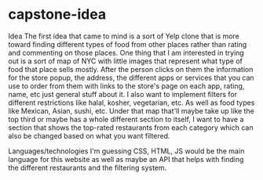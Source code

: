 # capstone-idea
Idea
The first idea that came to mind is a sort of Yelp clone that is more toward finding different types of food from other places rather than rating and commenting on those places.
One thing that I am interested in trying out is a sort of map of NYC with little images that represent what type of food that place sells mostly.
After the person clicks on them the information for the store popup, the address, the different apps or services that you can use to order from them with links to the store's page on each app, rating, name, etc just general stuff about it.
I also want to implement filters for different restrictions like halal, kosher, vegetarian, etc. As well as food types like Mexican, Asian, sushi, etc.
Under that map that'll maybe take up like the top third or maybe has a whole different section to itself, I want to have a section that shows the top-rated restaurants from each category which can also be changed based on what you want filtered.

Languages/technologies
I'm guessing CSS, HTML, JS would be the main language for this website as well as maybe an API that helps with finding the different restaurants and the filtering system.
